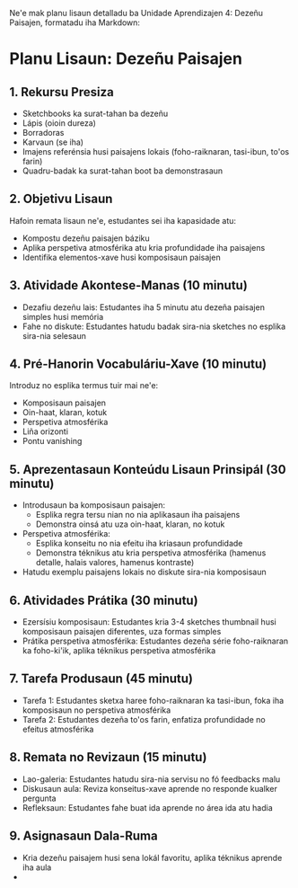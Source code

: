 Ne'e mak planu lisaun detalladu ba Unidade Aprendizajen 4: Dezeñu Paisajen, formatadu iha Markdown:

# Planu Lisaun: Dezeñu Paisajen

## 1. Rekursu Presiza
- Sketchbooks ka surat-tahan ba dezeñu
- Lápis (oioin dureza)
- Borradoras
- Karvaun (se iha)
- Imajens referénsia husi paisajens lokais (foho-raiknaran, tasi-ibun, to'os farin)
- Quadru-badak ka surat-tahan boot ba demonstrasaun

## 2. Objetivu Lisaun
Hafoin remata lisaun ne'e, estudantes sei iha kapasidade atu:
- Kompostu dezeñu paisajen báziku
- Aplika perspetiva atmosférika atu kria profundidade iha paisajens
- Identifika elementos-xave husi komposisaun paisajen

## 3. Atividade Akontese-Manas (10 minutu)
- Dezafiu dezeñu lais: Estudantes iha 5 minutu atu dezeña paisajen simples husi memória
- Fahe no diskute: Estudantes hatudu badak sira-nia sketches no esplika sira-nia selesaun

## 4. Pré-Hanorin Vocabuláriu-Xave (10 minutu)
Introduz no esplika termus tuir mai ne'e:
- Komposisaun paisajen
- Oin-haat, klaran, kotuk
- Perspetiva atmosférika
- Liña orizonti
- Pontu vanishing

## 5. Aprezentasaun Konteúdu Lisaun Prinsipál (30 minutu)
- Introdusaun ba komposisaun paisajen:
  * Esplika regra tersu nian no nia aplikasaun iha paisajens
  * Demonstra oinsá atu uza oin-haat, klaran, no kotuk
- Perspetiva atmosférika:
  * Esplika konseitu no nia efeitu iha kriasaun profundidade
  * Demonstra téknikus atu kria perspetiva atmosférika (hamenus detalle, halais valores, hamenus kontraste)
- Hatudu exemplu paisajens lokais no diskute sira-nia komposisaun

## 6. Atividades Prátika (30 minutu)
- Ezersísiu komposisaun: Estudantes kria 3-4 sketches thumbnail husi komposisaun paisajen diferentes, uza formas simples
- Prátika perspetiva atmosférika: Estudantes dezeña série foho-raiknaran ka foho-ki'ik, aplika téknikus perspetiva atmosférika

## 7. Tarefa Produsaun (45 minutu)
- Tarefa 1: Estudantes sketxa haree foho-raiknaran ka tasi-ibun, foka iha komposisaun no perspetiva atmosférika
- Tarefa 2: Estudantes dezeña to'os farin, enfatiza profundidade no efeitus atmosférika

## 8. Remata no Revizaun (15 minutu)
- Lao-galeria: Estudantes hatudu sira-nia servisu no fó feedbacks malu
- Diskusaun aula: Reviza konseitus-xave aprende no responde kualker pergunta
- Refleksaun: Estudantes fahe buat ida aprende no área ida atu hadia

## 9. Asignasaun Dala-Ruma
- Kria dezeñu paisajem husi sena lokál favoritu, aplika téknikus aprende iha aula
-